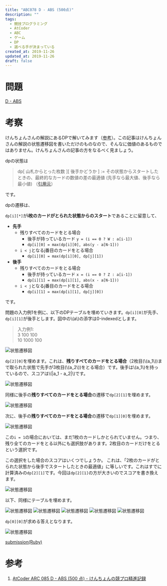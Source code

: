 ```yaml
---
title: "ABC078 D - ABS (500点)"
description: ""
tags:
  - 競技プログラミング
  - AtCoder
  - ABC
  - ゲーム
  - DP
  - 選べる手が決まっている
created_at: 2019-11-26
updated_at: 2019-11-26
draft: false
---
```


# 問題
[D - ABS](https://atcoder.jp/contests/abc078/tasks/arc085_b)

# 考察
けんちょんさんの解説にあるDPで解いてみます（[参考](http://drken1215.hatenablog.com/entry/2019/05/11/133400)）。この記事はけんちょんさんの解説の状態遷移図を書いただけのものなので、そんなに価値のあるものではありません。けんちょんさんの記事の方をなるべく見ましょう。

dpの状態は

> dp[ 山札からとった枚数 ][ 後手かどうか ] := その状態からスタートしたときの、最終的なカードの数値の差の最適値 (先手なら最大値、後手なら最小値) （[引用元](http://drken1215.hatenablog.com/entry/2019/05/11/133400)）

です。

dpの遷移は、

`dp[i][*]`が**i枚のカードがとられた状態からのスタート**であることに留意して、

- **先手**
  - 残りすべてのカードをとる場合
    - 後手が持っているカード `y = (i == 0 ? W : a[i-1])`
    - `dp[i][0] = max(dp[i][0], abs(y - a[N-1]))`
  - `i < j`となるj番目のカードをとる場合
    - `dp[i][0] = max(dp[i][0], dp[j][1])`
- **後手**
  - 残りすべてのカードをとる場合
    - 後手が持っているカード `x = (i == 0 ? Z : a[i-1])`
    - `dp[i][1] = max(dp[i][1], abs(x - a[N-1]))`
  - `i < j`となるj番目のカードをとる場合
    - `dp[i][1] = max(dp[i][1], dp[j][0])`

です。


問題の入力例1を例に、以下のDPテーブルを埋めていきます。`dp[i][0]`が先手、`dp[i][1]`が後手とします。図中の\\(a\\)の添字は0-indexedとします。

> 入力例1:  
3 100 100   
10 1000 100

![状態遷移図](/posts_images/2019-11-26-abc078_d/01.png)

`dp[2][0]`を埋めます。これは、**残りすべてのカードをとる場合**（2枚目(\\(a_1\\))まで取られた状態で先手が3枚目(\\(a_2\\))をとる場合）です。後手は\\(a_1\\)を持っているので、スコアは\\(|a_1 - a_2|\\)です。



![状態遷移図](/posts_images/2019-11-26-abc078_d/02.png)

同様に後手の**残りすべてのカードをとる場合**の遷移で`dp[2][1]`を埋めます。

![状態遷移図](/posts_images/2019-11-26-abc078_d/03.png)

次に、後手の**残りすべてのカードをとる場合**の遷移で`dp[1][0]`を埋めます。

![状態遷移図](/posts_images/2019-11-26-abc078_d/04.png)

この`i = 1`の場合においては、まだ1枚のカードしかとられていません。つまり、残り全てのカードをとる以外にも選択肢があります。2枚目のカードだけをとるという選択です。

この選択をした場合のスコアはいくつでしょうか。
これは、「2枚のカードがとられた状態から後手でスタートしたときの最適値」に等しいです。これはすでに計算済みの`dp[2][1]`です。今回は`dp[2][1]`の方が大きいのでスコアを書き換えます。


![状態遷移図](/posts_images/2019-11-26-abc078_d/05.png)

以下、同様にテーブルを埋めます。

![状態遷移図](/posts_images/2019-11-26-abc078_d/06.png)
![状態遷移図](/posts_images/2019-11-26-abc078_d/07.png)
![状態遷移図](/posts_images/2019-11-26-abc078_d/08.png)
![状態遷移図](/posts_images/2019-11-26-abc078_d/09.png)
![状態遷移図](/posts_images/2019-11-26-abc078_d/10.png)

`dp[0][0]`が求める答えとなります。

![状態遷移図](/posts_images/2019-11-26-abc078_d/11.png)


[submission(Ruby)](https://atcoder.jp/contests/abc078/submissions/8658278)

# 参考
1. [AtCoder ARC 085 D - ABS (500 点) - けんちょんの競プロ精進記録](http://drken1215.hatenablog.com/entry/2019/05/11/133400)
